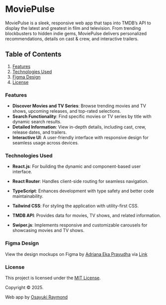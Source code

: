 # MoviePulse

MoviePulse is a sleek, responsive web app that taps into TMDB’s API to display the latest and greatest in film and television. From trending blockbusters to hidden indie gems, MoviePulse delivers personalized recommendations, details on cast & crew, and interactive trailers.

## Table of Contents

1. [Features](#features)
2. [Technologies Used](#technologies-used)
3. [Figma Design](#figma-design)
4. [License](#license)

### Features

- **Discover Movies and TV Series**: Browse trending movies and TV shows, upcoming releases, and top-rated selections.
- **Search Functionality**: Find specific movies or TV series by title with dynamic search results.
- **Detailed Information**: View in-depth details, including cast, crew, release dates, and trailers.
- **Interactive UI**: A user-friendly interface with responsive design for seamless usage across devices.

### Technologies Used

- **React.js**: For building the dynamic and component-based user interface.

- **React Router**: Handles client-side routing for seamless navigation.

- **TypeScript**: Enhances development with type safety and better code maintainability.

- **Tailwind CSS**: For styling the application with utility-first CSS.

- **TMDB API**: Provides data for movies, TV shows, and related information.

- **Swiper.js**: Implements responsive and customizable carousels for showcasing movies and TV shows.

### Figma Design

View the design mockups on Figma by [Adriana Eka Prayudha](https://www.figma.com/@radenadri) via [Link](https://www.figma.com/design/tVfgoNfhYkQaUkh8LGqRab/MovieBox--Community-?node-id=1320-542&t=QPnSuPMIyxzh2AI7-0)

### License

This project is licensed under the [MIT License](LICENSE.txt).

Copyright © 2025.

Web app by [Osayuki Raymond](https://x.com/osayuki__)
